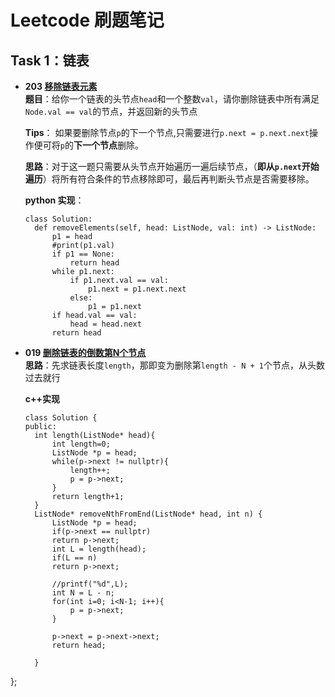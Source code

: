 # Leetcode 刷题笔记
## Task 1：链表
- **203 [移除链表元素](https://leetcode-cn.com/problems/remove-linked-list-elements/)**  
  **题目**：给你一个链表的头节点`head`和一个整数`val`，请你删除链表中所有满足`Node.val == val`的节点，并返回新的头节点  
  
  **Tips**：
  如果要删除节点`p`的下一个节点,只需要进行`p.next = p.next.next`操作便可将`p`的**下一个节点**删除。  
  
  **思路**：对于这一题只需要从头节点开始遍历一遍后续节点，（**即从`p.next`开始遍历**）将所有符合条件的节点移除即可，最后再判断头节点是否需要移除。  
  
  **python 实现**：  
  ```
  class Solution:
    def removeElements(self, head: ListNode, val: int) -> ListNode:
        p1 = head
        #print(p1.val)
        if p1 == None:
            return head
        while p1.next:
            if p1.next.val == val:
                p1.next = p1.next.next
            else:
                p1 = p1.next
        if head.val == val:
            head = head.next
        return head
  ```
- **019 [删除链表的倒数第N个节点](https://leetcode-cn.com/problems/remove-nth-node-from-end-of-list/)**  
  **思路**：先求链表长度`length`，那即变为删除第`length - N + 1`个节点，从头数过去就行  
  
  **c++实现**
  ```
  class Solution {
  public:
    int length(ListNode* head){
        int length=0;
        ListNode *p = head;
        while(p->next != nullptr){
            length++;
            p = p->next;
        }
        return length+1;
    }
    ListNode* removeNthFromEnd(ListNode* head, int n) {
        ListNode *p = head;
        if(p->next == nullptr)
        return p->next;
        int L = length(head);
        if(L == n)
        return p->next;
        
        //printf("%d",L);
        int N = L - n;
        for(int i=0; i<N-1; i++){
            p = p->next;
        }

        p->next = p->next->next;
        return head;

    }

};
```
